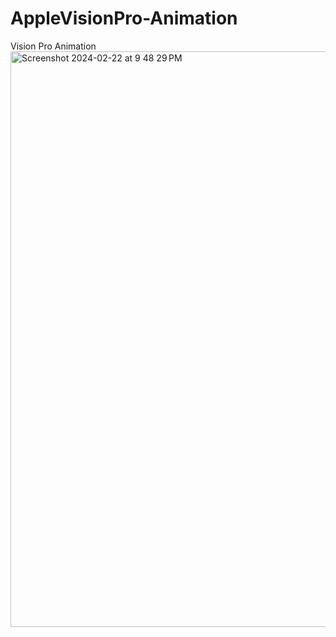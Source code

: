 # AppleVisionPro-Animation
Vision Pro Animation
<img width="921" alt="Screenshot 2024-02-22 at 9 48 29 PM" src="https://github.com/TheAppWizard/AppleVisionPro-Animation/assets/70090469/d571eec4-9894-4fe3-b7d2-89150cd20ecb">
